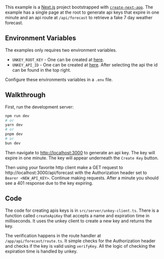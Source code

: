 This example is a [Next.js](https://nextjs.org/) project bootstrapped with [`create-next-app`](https://github.com/vercel/next.js/tree/canary/packages/create-next-app). The example has a single page at the root to generate api keys that expire in one minute and an api route at `/api/forecast` to retrieve a fake 7 day weather forecast.

## Environment Variables

The examples only requires two environment variables.

- `UNKEY_ROOT_KEY` - One can be created at [here](`https://app.unkey.com/settings/root-keys`).
- `UNKEY_API_ID` - One can be created at [here](`https://app.unkey.com/apis`). After selecting the api the id can be found in the top right.

Configure these environments variables in a `.env` file.

## Walkthrough

First, run the development server:

```bash
npm run dev
# or
yarn dev
# or
pnpm dev
# or
bun dev
```

Then navigate to [http://localhost:3000](http://localhost:3000) to generate an api key. The key will expire in one minute. The key will appear underneath the `Create Key` button.

Then using your favorite http client make a GET request to http://localhost:3000/api/forecast with the Authorization header set to `Bearer <NEW_API_KEY>`. Continue making requests. After a minute you should see a 401 response due to the key expiring.

## Code

The code for creating apis keys is in `src/server/unkey-client.ts`. There is a function called `createApiKey` that accepts a name and expiration time in milliseconds. It uses the unkey client to create a new key and returns the key.

The verification happens in the route handler at `/app/api/forecast/route.ts`. It simple checks for the Authorization header and checks if the key is valid using `verifyKey`. All the logic of checking the expiration time is handled by unkey.
